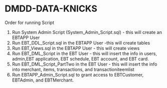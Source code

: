 # DMDD-DATA-KNICKS

Order for running Script
1. Run System Admin Script (System_Admin_Script.sql) - this will create an EBTAPP User
2. Run EBT_DDL_Script.sql in the EBTAPP User -this will create tables
3. Run EBT_Views.sql in the EBTAPP User - this will create views
4. Run EBT_DML_Script in the EBT User - this will insert the info in users, admin,EBT application,  EBT schedule, EBT account, and EBT card.
5. Run EBT_DML_Script_PartTwo in the EBT User - this will insert the info into merchant, items, transactions, and transactioniteemlist
6. Run EBTAPP_Admin_Script.sql to grant access to EBTCustomer, EBTAdmin, and EBTMerchant.
